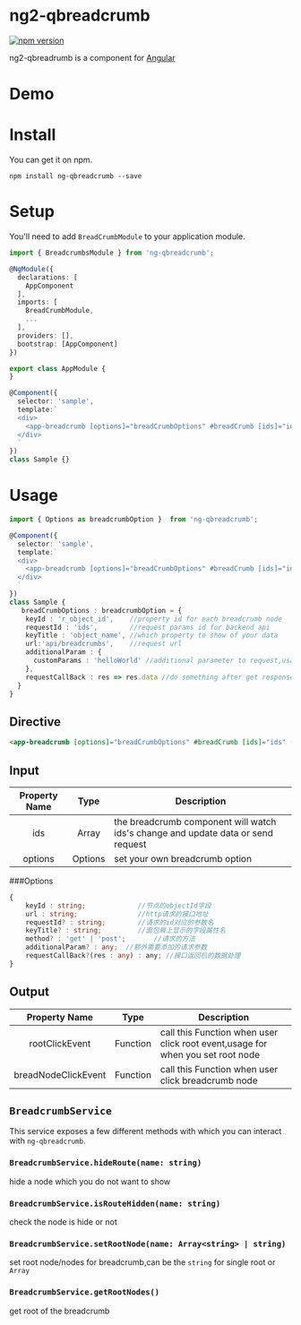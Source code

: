# ng2-qbreadcrumb
[![npm version](https://badge.fury.io/js/ng2-breadcrumbs.svg)](https://badge.fury.io/js/ng2-breadcrumbs)

ng2-qbreadrumb is a component for [Angular](https://angular.io/) 

# Demo

# Install
You can get it on npm.
```shell
npm install ng-qbreadcrumb --save
```

# Setup

You'll need to add `BreadCrumbModule` to your application module.

```typescript
import { BreadcrumbsModule } from 'ng-qbreadcrumb';

@NgModule({
  declarations: [
    AppComponent
  ],
  imports: [
    BreadCrumbModule,
    ...
  ],
  providers: [],
  bootstrap: [AppComponent]
})

export class AppModule {
}
```

```typescript
@Component({
  selector: 'sample',
  template:`
  <div>
    <app-breadcrumb [options]="breadCrumbOptions" #breadCrumb [ids]="ids" (rootClickEvent)="rootClickEvent($event)" (breadNodeClickEvent)="clickBreadcrumb($event)"></app-breadcrumb>
  </div>
  `
})
class Sample {}
```

# Usage
```typescript
import { Options as breadcrumbOption }  from 'ng-qbreadcrumb';

@Component({
  selector: 'sample',
  template:`
  <div>
    <app-breadcrumb [options]="breadCrumbOptions" #breadCrumb [ids]="ids" (rootClickEvent)="rootClickEvent($event)" (breadNodeClickEvent)="clickBreadcrumb($event)"></app-breadcrumb>
  </div>
  `
})
class Sample {
   breadCrumbOptions : breadcrumbOption = {
    keyId : 'r_object_id',    //property id for each breadcrumb node
    requestId : 'ids',        //request params id for backend api
    keyTitle : 'object_name', //which property to show of your data
    url:'api/breadcrumbs',    //request url
    additionalParam : {        
      customParams : 'helloWorld' //additional parameter to request,usage for user info
    },
    requestCallBack : res => res.data //do something after get response,should return the breadcrumb data,default is : res => res 
  }  
}
```

## Directive
```html
<app-breadcrumb [options]="breadCrumbOptions" #breadCrumb [ids]="ids" (rootClickEvent)="rootClickEvent($event)" (breadNodeClickEvent)="clickBreadcrumb($event)"></app-breadcrumb>
```

## Input
| Property Name |      Type      |  Description |
| :-------------: |:-------------:| -----|
| ids | Array<any> | the breadcrumb component will watch ids's change and update data or send request |
| options | Options | set your own breadcrumb option |

###Options
```typescript
{  
    keyId : string;             //节点的objectId字段
    url : string;               //http请求的接口地址
    requestId? : string;        //请求的id对应的参数名
    keyTitle? : string;         //面包屑上显示的字段属性名
    method? : 'get' | 'post';       //请求的方法
    additionalParam? : any;  //额外需要添加的请求参数
    requestCallBack?(res : any) : any; //接口返回后的数据处理
}
```

## Output
| Property Name |      Type      |  Description |
| :-------------: |:-------------:| -----|
| rootClickEvent | Function | call this Function when user click root event,usage for when you set root node |
| breadNodeClickEvent | Function | call this Function when user click breadcrumb node |


## `BreadcrumbService`
This service exposes a few different methods with which you can interact with `ng-qbreadcrumb`.

### `BreadcrumbService.hideRoute(name: string)`
hide a node which you do not want to show 

### `BreadcrumbService.isRouteHidden(name: string)`
check the node is hide or not 

### `BreadcrumbService.setRootNode(name: Array<string> | string)`
set root node/nodes for breadcrumb,can be the `string` for single root or `Array`

### `BreadcrumbService.getRootNodes()`
get root of the breadcrumb


